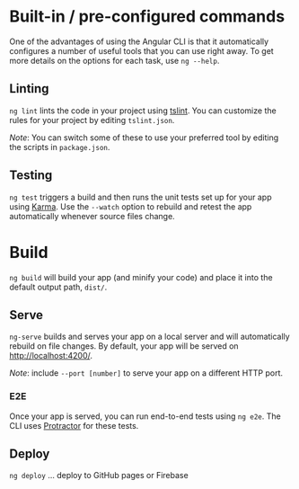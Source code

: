 # Built-in / pre-configured commands

One of the advantages of using the Angular CLI is that it automatically configures a number of useful tools that you can use right away. To get more details on the options for each task, use `ng --help`. 

## Linting

`ng lint` lints the code in your project using [tslint](https://palantir.github.io/tslint/). You can customize the rules for your project by editing `tslint.json`.

*Note*: You can switch some of these to use your preferred tool by editing the scripts in `package.json`.

## Testing

`ng test` triggers a build and then runs the unit tests set up for your app using [Karma](http://karma-runner.github.io/).  Use the `--watch` option to rebuild and retest the app automatically whenever source files change.

# Build
`ng build` will build your app (and minify your code) and place it into the default output path, `dist/`. 

## Serve
`ng-serve` builds and serves your app on a local server and will automatically rebuild on file changes. By default, your app will be served on [http://localhost:4200/](http://localhost:4200/).

*Note*: include `--port [number]` to serve your app on a different HTTP port.

### E2E
Once your app is served, you can run end-to-end tests using `ng e2e`. The CLI uses [Protractor](https://angular.github.io/protractor/) for these tests. 

## Deploy
`ng deploy` ... deploy to GitHub pages or Firebase
